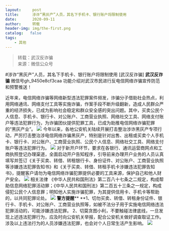 ```yaml
---
layout:     post
title:      涉诈“黑灰产”人员，其名下手机卡、银行账户将限制使用
date:       2020-09-11
author:     转载
header-img: img/the-first.png
catalog:   false
tags:
    - 其他
---
```


<blockquote><p>转载：武汉反诈骗<br>
来源：微信公众号</p></blockquote>

#涉诈“黑灰产”人员，其名下手机卡、银行账户将限制使用
[武汉反诈骗]
**武汉反诈骗**
微信号gh_9450e8cf3caa
功能介绍对武汉市民进行反电信网络诈骗宣传防范和预警推送！

近年来，电信网络诈骗等网络新型违法犯罪案件频发，诈骗分子借助社会热点，利用网络通讯、网络支付工具等实施诈骗，作案手段不断升级翻新，造成人民群众严重的经济损失，已成为影响社会稳定和群众安全感的突出问题。其中，买卖公民个人信息、手机卡、银行卡、对公账户、工商营业执照、网络社交工具、网络支付账户等违法犯罪行为，为诈骗团伙提供犯罪工具，已成为助推电信网络诈骗犯罪的“黑灰产业”。
![]({{site.baseurl}}/postimg/8wBAcE4t1v7oPKElj3ybEpyU2yCzL1gPyLBDzgSoEZw4jj6HcSScqK3BUFxrkSTYupbxmicichR8ZhOULScFHlGQ.jpeg)
今年以来，各地公安机关陆续开展打击整治涉诈黑灰产专项行动，严厉打击整治涉电信网络诈骗黑灰产，特别是针对出售、出租或买卖个人手机卡、银行卡、对公账户、工商营业执照、公民个人信息、网络社交工具、网络支付账户等违法犯罪行为。
![]({{site.baseurl}}/postimg/kSa8k6iceBVpibyNtKiaYyhbDoqyEef2ZM4BiadiaNXTaQeGbuQs8dn9rwbvKNRFETIWKc2Q55fT4v1Wico4dt6L9CyQ.jpeg)
对于新开户环节，要求在各银行、通讯运营商网点和工商执照登记办理渠道，全面启动开户告知程序，引导前来办理开户业务的人员认真填写并签订《关于买卖、转借、转租银行卡、身份证件、对公账户、工商营业执照等涉嫌违法犯罪告知书》和《关于买卖、转借、转租手机卡涉嫌违法犯罪告知书》，提醒客户请勿为电信网络诈骗犯罪提供必要的工具来源，保护自己和他人财产安全。
![]({{site.baseurl}}/postimg/8wBAcE4t1v7oPKElj3ybEpyU2yCzL1gPb47t4pDhVLAN9MPJkYibTibCiaQiaiasSw6xeyyqkS6ZW8XryPJdV2LEIpA.jpeg)
相关法律
《中华人民共和国刑法》第二百八十七条之二规定，构成帮助信息网络犯罪活动罪；《中华人民共和国刑法》第二百五十三条之一规定，构成侵犯公民个人信息罪；明知他人实施诈骗犯罪，为其提供信用卡、手机卡等帮助的，以共同犯罪论处。
![]({{site.baseurl}}/postimg/8wBAcE4t1v6rzeEH2icCjuibCzH1raebgrS7TSbQydjetGTbcCS3VvkaSltOjHdCuHE0hVbofB3yE1Koe8KyTF4Q.gif)
**警方提醒****
**1、切勿买卖、转借、转租身份证件、银行卡、手机卡、对公账户、工商营业执照等，如被不法分子用于实施电信网络违法犯罪活动的，可能涉嫌违法犯罪。
2、切莫贪图小利，不要触碰法律底线，一旦发现上述违法犯罪行为，应及时向公安机关举报，配合公安机关做好调查取证工作。涉及以上违法行为的人员涉嫌违法犯罪，也会对个人日常生活产生影响。
![]({{site.baseurl}}/postimg/8wBAcE4t1v7oPKElj3ybEpyU2yCzL1gPhlib8JnSqcove5L2UHK9Hq96ianfqISzt3p6BbbicjJK5t7lHFu1agiakw.jpeg)
